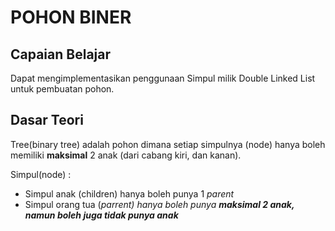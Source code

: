 # POHON BINER

## Capaian Belajar

Dapat mengimplementasikan penggunaan Simpul milik Double Linked List untuk pembuatan pohon.

## Dasar Teori

Tree(binary tree) adalah pohon dimana setiap simpulnya (node) hanya boleh memiliki <b>maksimal</b> 2 anak (dari cabang kiri, dan kanan).

Simpul(node) :
- Simpul anak (children) hanya boleh punya 1 <i>parent</i>
- Simpul orang tua (<i>parrent<i>) hanya boleh punya <b>maksimal<b> 2 anak, namun boleh juga tidak punya anak

